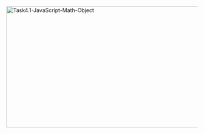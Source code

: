 <img src="https://socialify.git.ci/SineMag/Task4.1-JavaScript-Math-Object/image?language=1&owner=1&name=1&stargazers=1&theme=Light" alt="Task4.1-JavaScript-Math-Object" width="640" height="320" />
